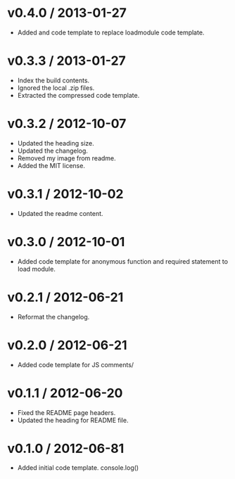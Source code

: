 
v0.4.0 / 2013-01-27 
==================

  * Added  and  code template to replace loadmodule code template.

v0.3.3 / 2013-01-27 
==================

  * Index the build contents.
  * Ignored the local .zip files.
  * Extracted the compressed code template.

v0.3.2 / 2012-10-07 
==================

  * Updated the heading size.
  * Updated the changelog.
  * Removed my image from readme.
  * Added the MIT license.

v0.3.1 / 2012-10-02 
==================

  * Updated the readme content.

v0.3.0 / 2012-10-01 
==================

  * Added code template for anonymous function and required statement to load module.

v0.2.1 / 2012-06-21
==================

  * Reformat the changelog.

v0.2.0 / 2012-06-21
==================

  * Added code template for JS comments/

v0.1.1 / 2012-06-20
==================

  * Fixed the README page headers.
  * Updated the heading for README file.

v0.1.0 / 2012-06-81
==================
  
  * Added initial code template. console.log()
